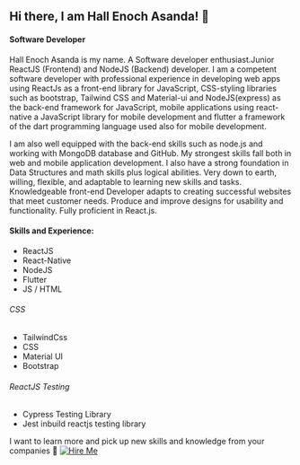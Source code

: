 ## Hi there, I am Hall Enoch Asanda! 👋
#### Software Developer

Hall Enoch Asanda is my name. A Software developer enthusiast.Junior ReactJS (Frontend) and NodeJS (Backend) developer. I am a competent software developer with professional experience in developing web apps using ReactJs as a front-end library for JavaScript, CSS-styling libraries such as bootstrap, Tailwind CSS and Material-ui and NodeJS(express) as the back-end framework for JavaScript, mobile applications using react-native a JavaScript library for mobile development and flutter a framework of the dart programming language used also for mobile development.


I am also well equipped with the back-end skills such as node.js and working with MongoDB database and GitHub. My strongest skills fall both in web and mobile application development. I also have a strong foundation in Data Structures and math skills plus logical abilities. Very down to earth, willing, flexible, and adaptable to learning new skills and tasks. Knowledgeable front-end Developer adapts to creating successful websites that meet customer needs. Produce and improve designs for usability and functionality. Fully proficient in React.js.

#### Skills and Experience:
* ReactJS  
* React-Native 
* NodeJS 
* Flutter
* JS / HTML

###### CSS
* TailwindCss
* CSS
* Material UI
* Bootstrap

###### ReactJS Testing
*  Cypress Testing Library
*  Jest inbuild reactjs testing library


I want to learn more and pick up new skills and knowledge from your companies :pleading_face:
[![Hire Me](https://img.shields.io/badge/Hire%20Me-%20-blue)](mailto:hallenochasanda@gmail.com)
